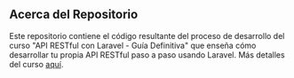 ## Acerca del Repositorio

Este repositorio contiene el código resultante del proceso de desarrollo del curso "API RESTful con Laravel - Guía Definitiva" que enseña cómo desarrollar tu propia API RESTful paso a paso usando Laravel. Más detalles del curso [aquí](https://www.udemy.com/api-restful-con-laravel-php-homestead-passport/?couponCode=SOCIAL_LOW).